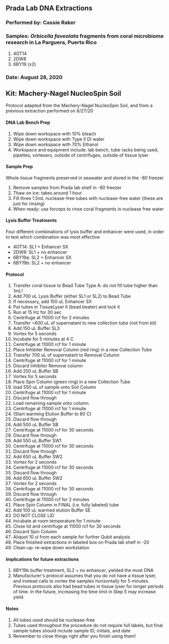 ## Prada Lab DNA Extractions
### Performed by: Cassie Raker
### Samples: *Orbicella faveolata* fragments from coral microbiome research in La Parguera, Puerto Rico
1. 4GT14
2. 2DW8
3. 6BY19 (x2)

### Date: August 28, 2020

## Kit: Machery-Nagel NucleoSpin Soil
Protocol adapted from the Machery-Nagel NucleoSpin Soil, and from a previous extraction performed on 8/27/20

#### DNA Lab Bench Prep
1. Wipe down workspace  with 10% bleach
2. Wipe down workspace  with Type II DI water
3. Wipe down workspace with 70% Ethanol
4. Workspace and equipment include: lab bench, tube racks being used, pipettes, vortexers, outside of centrifuges, outside of tissue lyser

#### Sample Prep
Whole tissue fragments preserved in seawater and stored in the -80 freezer

1. Remove samples from Prada lab shelf in -80 freezer
2. Thaw on ice: takes around 1 hour
3. Fill three 1.5mL nuclease-free tubes with nuclease-free water (these are just for rinsing)
4. When ready: use forceps to rinse coral fragments in nuclease free water

#### Lysis Buffer Treatments
Four different combinations of lysis buffer and enhancer were used, in order to test which combination was most effective

* 4GT14: SL1 + Enhancer SX
* 2DW8: SL1 + no enhancer
* 6BY19a: SL2 + Enhancer SX
* 6BY19b: SL2 + no enhancer

#### Protocol
1. Transfer coral tissue to Bead Tube Type A: do not fill tube higher than 1mL!
2. Add 700 uL Lysis Buffer (either SL1 or SL2) to Bead Tube
3. If necessary, add 150 uL Enhancer SX
4. Put tubes in TissueLyser II (bead beater) and lock it
5. Run at 15 Hz for 30 sec
6. Centrifuge at 11000 rcf for 2 minutes
7. Transfer ~600 uL of supernatant to new collection tube (not from kit)
8. Add 150 uL Buffer SL3
9. Vortex for 5 seconds
10. Incubate for 5 minutes at 4 C
11. Centrifuge at 11000 rcf for 1 minute
12. Place Inhibiter Removal Column (red ring) in a new Collection Tube
13. Transfer 700 uL of supernatant to Removal Column
14. Centrifuge at 11000 rcf for 1 minute
15. Discard Inhibitor Removal column
16. Add 250 uL Buffer SB
17. Vortex for 5 seconds
18. Place Spin Column (green ring) in a new Collection Tube
19. load 550 uL of sample onto Soil Column
20. Centrifuge at 11000 rcf for 1 minute
21. Discard flow through
22. Load remaining sample onto column
23. Centrifuge at 11000 rcf for 1 minute
24. (Start warming Elution Buffer to 80 C)
25. Discard flow through
26. Add 500 uL Buffer SB
27. Centrifuge at 11000 rcf for 30 seconds
28. Discard flow through
29. Add 550 uL Buffer SW1
30. Centrifuge at 11000 rcf for 30 seconds
31. Discard flow through
32. Add 650 uL Buffer SW2
33. Vortex for 2 seconds
34. Centrifuge at 11000 rcf for 30 seconds
35. Discard flow through
36. Add 650 uL Buffer SW2
37. Vortex for 2 seconds
38. Centrifuge at 11000 rcf for 30 seconds
39. Discard flow through
40. Centrifuge at 11000 rcf for 2 minutes
41. Place Spin Column in FINAL (i.e. fully labeled) tube
42. Add 100 uL warmed elution Buffer SE
43. DO NOT CLOSE LID
44. Incubate at room temperature for 1 minute
45. Close lid and centrifuge at 11000 rcf for 30 seconds
46. Discard Spin Column
47. Aliquot 10 ul from each sample for further Qubit analysis
48. Place finished extractions in labeled box on Prada lab shelf in -20
49. Clean-up: re-wipe down workstation

#### Implications for future extractions
1. 6BY19b buffer treatment, SL2 + no enhancer, yielded the most DNA
2. Manufacturer's protocol assumes that you do not have a tissue lyser, and instead calls to vortex the samples horizontally for 5 minutes. Previous protocols also had bead tubes in tissue lyser for longer periods of time. In the future, increasing the time limit in Step 5 may increase yield. 

#### Notes
1. All tubes used should be nuclease-free
2. Tubes used throughout the procedure do not require full labels, but final sample tubes should include sample ID, initials, and date
3. Remember to close things right after you finish using them!
